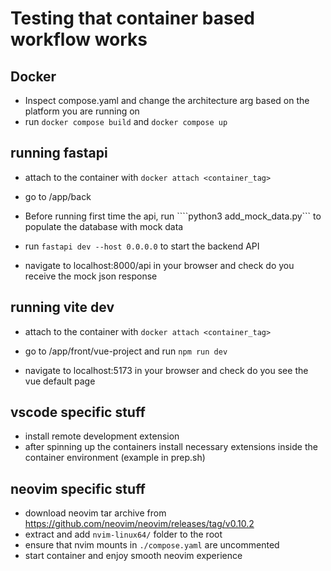 # Testing that container based workflow works

## Docker 

- Inspect compose.yaml and change the architecture arg based on the platform you are running on
- run ```docker compose build``` and ```docker compose up```


## running fastapi

- attach to the container with ```docker attach <container_tag>```

- go to /app/back

- Before running first time the api, run ````python3 add_mock_data.py``` to populate the database with mock data

- run ```fastapi dev --host 0.0.0.0``` to start the backend API

- navigate to localhost:8000/api in your browser and check do you receive the mock json response


## running vite dev

- attach to the container with ```docker attach <container_tag>```

- go to /app/front/vue-project and run ```npm run dev``` 

- navigate to localhost:5173 in your browser and check do you see the vue default page


## vscode specific stuff

- install remote development extension
- after spinning up the containers install necessary extensions inside the container environment (example in prep.sh)

## neovim specific stuff

- download neovim tar archive from https://github.com/neovim/neovim/releases/tag/v0.10.2
- extract and add `nvim-linux64/` folder to the root
- ensure that nvim mounts in `./compose.yaml` are uncommented
- start container and enjoy smooth neovim experience
